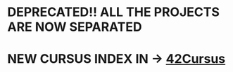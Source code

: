 # DEPRECATED!! ALL THE PROJECTS ARE NOW SEPARATED
# NEW CURSUS INDEX IN -> [42Cursus](https://github.com/somedevv/42Cursus)
